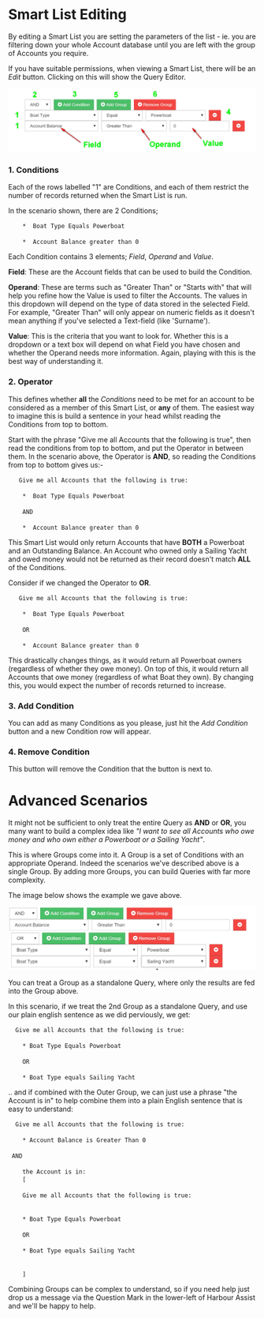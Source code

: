 
# Smart List Editing

By editing a Smart List you are setting the parameters of the list - ie. you are filtering down your whole Account database until you are left with the group of Accounts you require.

If you have suitable permissions, when viewing a Smart List, there will be an *Edit* button.  Clicking on this will show the Query Editor.

![Query Editor](img/query-editor-cropped.png)

### 1. Conditions 

Each of the rows labelled "1" are Conditions, and each of them restrict the number of records returned when the Smart List is run.  

In the scenario shown, there are 2 Conditions; 

        *  Boat Type Equals Powerboat
    
        *  Account Balance greater than 0

Each Condition contains 3 elements; *Field*, *Operand* and *Value*.

**Field**: These are the Account fields that can be used to build the Condition.

**Operand**:  These are terms such as "Greater Than" or "Starts with" that will help you refine how the Value is used to filter the Accounts.  The values in this dropdown will depend on the type of data stored in the selected Field.  For example, "Greater Than" will only appear on numeric fields as it doesn't mean anything if you've selected a Text-field (like 'Surname').

**Value**: This is the criteria that you want to look for.  Whether this is a dropdown or a text box will depend on what Field you have chosen and whether the Operand needs more information.  Again, playing with this is the best way of understanding it.

### 2. Operator

 This defines whether **all** the *Conditions* need to be met for an account to be considered as a member of this Smart List, or **any** of them.  The easiest way to imagine this is build a sentence in your head whilst reading the Conditions from top to bottom.

  Start with the phrase "Give me all Accounts that the following is true", then read the conditions from top to bottom, and put the Operator in between them.  In the scenario above, the Operator is **AND**, so reading the Conditions from top to bottom gives us:-

       Give me all Accounts that the following is true:
    
        *  Boat Type Equals Powerboat
    
        AND
    
        *  Account Balance greater than 0

This Smart List would only return Accounts that have **BOTH** a Powerboat and an Outstanding Balance.  An Account who owned only a Sailing Yacht and owed money would not be returned as their record doesn't match **ALL** of the Conditions.

Consider if we changed the Operator to **OR**.

       Give me all Accounts that the following is true:
    
        *  Boat Type Equals Powerboat
    
        OR
    
        *  Account Balance greater than 0

This drastically changes things, as it would return all Powerboat owners (regardless of whether they owe money).  On top of this, it would return all Accounts that owe money (regardless of what Boat they own).  By changing this, you would expect the number of records returned to increase.

### 3. Add Condition

You can add as many Conditions as you please, just hit the *Add Condition* button and a new Condition row will appear.

### 4. Remove Condition

This button will remove the Condition that the button is next to.

#  Advanced Scenarios

It might not be sufficient to only treat the entire Query as **AND** or **OR**, you many want to build a complex idea like *"I want to see all Accounts who owe money and who own either a Powerboat or a Sailing Yacht"*.

This is where Groups come into it.  A Group is a set of Conditions with an appropriate Operand.  Indeed the scenarios we've described above is a single Group.  By adding more Groups, you can build Queries with far more complexity.

The image below shows the example we gave above.

![Advanced example](img/complex-example.png)

You can treat a Group as a standalone Query, where only the results are fed into the Group above.

In this scenario, if we treat the 2nd Group as a standalone Query, and use our plain english sentence as we did perviously, we get:

      Give me all Accounts that the following is true:
    
        * Boat Type Equals Powerboat
    
        OR
    
        * Boat Type equals Sailing Yacht


.. and if combined with the Outer Group, we can just use a phrase "the Account is in" to help combine them into a plain English sentence that is easy to understand:

      Give me all Accounts that the following is true:
    
        * Account Balance is Greater Than 0
    
     AND 
    
        the Account is in:
        [
    
        Give me all Accounts that the following is true:


        * Boat Type Equals Powerboat
    
        OR
    
        * Boat Type equals Sailing Yacht


        ]

 Combining Groups can be complex to understand, so if you need help just drop us a message via the Question Mark in the lower-left of Harbour Assist and we'll be happy to help.